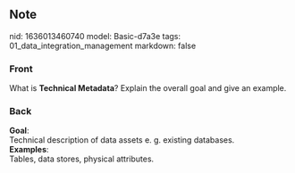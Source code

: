 ## Note
nid: 1636013460740
model: Basic-d7a3e
tags: 01_data_integration_management
markdown: false

### Front
What is <b>Technical Metadata</b>? Explain the overall goal and
give an example.

### Back
<div>
  <b>Goal</b>:
</div>Technical description of data assets e. g. existing
databases.
<div>
  <b>Examples</b>:
</div>
<div>
  Tables, data stores, physical attributes.
</div>
